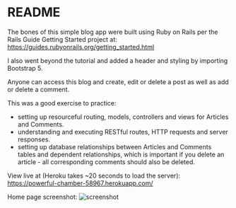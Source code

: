 # README

The bones of this simple blog app were built using Ruby on Rails per the Rails Guide Getting Started project at: https://guides.rubyonrails.org/getting_started.html

I also went beyond the tutorial and added a header and styling by importing Bootstrap 5. 

Anyone can access this blog and create, edit or delete a post as well as add or delete a comment.

This was a good exercise to practice:
- setting up resourceful routing, models, controllers and views for Articles and Comments. 
- understanding and executing RESTful routes, HTTP requests and server responses.
- setting up database relationships between Articles and Comments tables and dependent relationships, which is important if you delete an article - all corresponding comments should also be deleted. 

View live at (Heroku takes ~20 seconds to load the server): https://powerful-chamber-58967.herokuapp.com/

Home page screenshot: ![screenshot](./app/assets/images/Screenshot.png![alt](https://link)?raw=true "")


